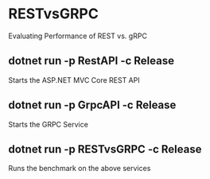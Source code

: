 # RESTvsGRPC
Evaluating Performance of REST vs. gRPC

## dotnet run -p RestAPI -c Release
Starts the ASP.NET MVC Core REST API

## dotnet run -p GrpcAPI -c Release
Starts the GRPC Service

## dotnet run -p RESTvsGRPC -c Release
Runs the benchmark on the above services

